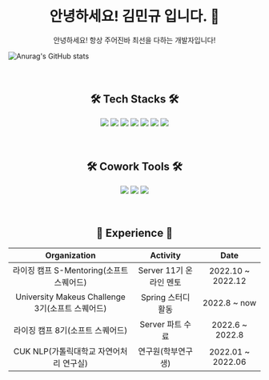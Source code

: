 <h1 align="center">안녕하세요! 김민규 입니다. 👋</h1>
<div align="center">
  안녕하세요! 항상 주어진바 최선을 다하는 개발자입니다!
</div>

<!--
**min9yu98/min9yu98** is a ✨ _special_ ✨ repository because its `README.md` (this file) appears on your GitHub profile.

Here are some ideas to get you started:

- 🔭 I’m currently working on ...
- 🌱 I’m currently learning ...
- 👯 I’m looking to collaborate on ...
- 🤔 I’m looking for help with ...
- 💬 Ask me about ...
- 📫 How to reach me: ...
- 😄 Pronouns: ...
- ⚡ Fun fact: ...
-->

![Anurag's GitHub stats](https://github-readme-stats.vercel.app/api?username=min9yu98&show_icons=true&theme=prussian)  
<br/>
<br/>
<div align="center">
  <h2 align="center">🛠 Tech Stacks 🛠</h2>
  <img src="https://img.shields.io/badge/Python-3776AB?style=flat&logo=Python&logoColor=white"/> 
  <img src="https://img.shields.io/badge/Java-6666CC?style=flat&logo=Java&logoColor=white"/> 
  <img src="https://img.shields.io/badge/SpringBoot-6DB33F?style=flat&logo=SpringBoot&logoColor=white"/> 
  <img src="https://img.shields.io/badge/MySQL-4479A1?style=flat&logo=MySQL&logoColor=white"/> 
  <img src="https://img.shields.io/badge/C++-00599C?style=flat&logo=C++&logoColor=white"/> 
  <img src="https://img.shields.io/badge/Linux-FCC624?style=flat&logo=Linux&logoColor=white"/> 
  <img src="https://img.shields.io/badge/Git-brightgreen.svg?&style=flat&logo=git&logoColor=white"/>
</div>
<br/>
<br/>
<div align="center">
  <h2 align="center">🛠 Cowork Tools 🛠</h2>
  <img src="https://img.shields.io/badge/GitHub-181717?style=flat&logo=GitHub&logoColor=white"/>
  <img src="https://img.shields.io/badge/Notion-000000?style=flat&logo=Notion&logoColor=white"/>
  <img src="https://img.shields.io/badge/Postman-FF6C37?style=flat&logo=postman&logoColor=white"/>
</div>
<br/>
<br/>
<div align="center">
 <h2 align="center">💫 Experience 💫</h2>
 
  |Organization|Activity|Date|
  |:---:|:---:|:---:|
  |라이징 캠프 S-Mentoring(소프트 스퀘어드)|Server 11기 온라인 멘토|2022.10 ~ 2022.12|
  |University Makeus Challenge 3기(소프트 스퀘어드)|Spring 스터디 활동|2022.8 ~ now|
  |라이징 캠프 8기(소프트 스퀘어드)|Server 파트 수료|2022.6 ~ 2022.8|
  |CUK NLP(가톨릭대학교 자연어처리 연구실)|연구원(학부연구생)|2022.01 ~ 2022.06|
 
</div>
